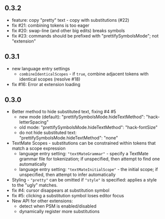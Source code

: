 ## 0.3.2
* feature: copy "pretty" text - copy with substitutions (#22)
* fix #21: combining tokens is too eager
* fix #20: swap-line (and other big edits) breaks symbols
* fix #23: commands should be prefixed with "prettifySymbolsMode"; not "extension"

## 0.3.1
* new language entry settings
    * `combineIdenticalScopes` - if `true`, combine adjacent tokens with identical scopes (resolve #18)
* fix #16: Error at extension loading

## 0.3.0
* Better method to hide substituted text, fixing #4 #5
    * new mode (default): "prettifySymbolsMode.hideTextMethod": "hack-letterSpacing"
    * old mode: "prettifySymbolsMode.hideTextMethod": "hack-fontSize"
    * do not hide substituted text: "prettifySymbolsMode.hideTextMethod": "none"
* TextMate Scopes - substitutions can be constrained within tokens that match a scope expression
    * language entry setting: `"textMateGrammar"` - specify a TextMate grammar file for tokenization; if unspecified, then attempt to find one automatically
    * language entry setting: `"textMateInitialScope"` - the initial scope; if unspecified, then attempt to infer automatically
* Styling - `"pretty"` can be omitted if `"style"` is specified: applies a style to the "ugly" matches.
* fix #4: cursor disappears at substitution symbol
* fix #5: clicking a substitution symbol loses editor focus
* New API for other extensions:
    * detect when PSM is enabled/disabled
    * dynamically register more substitutions